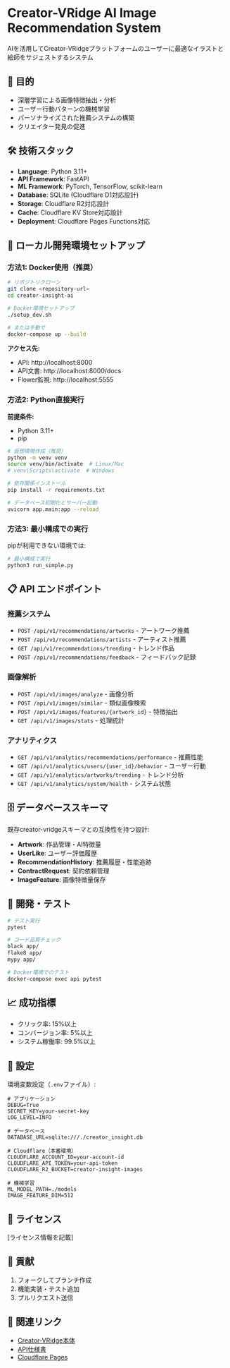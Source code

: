 # Creator-VRidge AI Image Recommendation System

AIを活用してCreator-VRidgeプラットフォームのユーザーに最適なイラストと絵師をサジェストするシステム

## 🎯 目的

- 深層学習による画像特徴抽出・分析
- ユーザー行動パターンの機械学習
- パーソナライズされた推薦システムの構築
- クリエイター発見の促進

## 🛠 技術スタック

- **Language**: Python 3.11+
- **API Framework**: FastAPI
- **ML Framework**: PyTorch, TensorFlow, scikit-learn
- **Database**: SQLite (Cloudflare D1対応設計)
- **Storage**: Cloudflare R2対応設計
- **Cache**: Cloudflare KV Store対応設計
- **Deployment**: Cloudflare Pages Functions対応

## 🚀 ローカル開発環境セットアップ

### 方法1: Docker使用（推奨）

```bash
# リポジトリクローン
git clone <repository-url>
cd creator-insight-ai

# Docker環境セットアップ
./setup_dev.sh

# または手動で
docker-compose up --build
```

**アクセス先:**
- API: http://localhost:8000
- API文書: http://localhost:8000/docs
- Flower監視: http://localhost:5555

### 方法2: Python直接実行

**前提条件:**
- Python 3.11+
- pip

```bash
# 仮想環境作成（推奨）
python -m venv venv
source venv/bin/activate  # Linux/Mac
# venv\Scripts\activate  # Windows

# 依存関係インストール
pip install -r requirements.txt

# データベース初期化とサーバー起動
uvicorn app.main:app --reload
```

### 方法3: 最小構成での実行

pipが利用できない環境では:

```bash
# 最小構成で実行
python3 run_simple.py
```

## 📋 API エンドポイント

### 推薦システム
- `POST /api/v1/recommendations/artworks` - アートワーク推薦
- `POST /api/v1/recommendations/artists` - アーティスト推薦
- `GET /api/v1/recommendations/trending` - トレンド作品
- `POST /api/v1/recommendations/feedback` - フィードバック記録

### 画像解析
- `POST /api/v1/images/analyze` - 画像分析
- `POST /api/v1/images/similar` - 類似画像検索
- `POST /api/v1/images/features/{artwork_id}` - 特徴抽出
- `GET /api/v1/images/stats` - 処理統計

### アナリティクス
- `GET /api/v1/analytics/recommendations/performance` - 推薦性能
- `GET /api/v1/analytics/users/{user_id}/behavior` - ユーザー行動
- `GET /api/v1/analytics/artworks/trending` - トレンド分析
- `GET /api/v1/analytics/system/health` - システム状態

## 🗄 データベーススキーマ

既存creator-vridgeスキーマとの互換性を持つ設計:

- **Artwork**: 作品管理・AI特徴量
- **UserLike**: ユーザー評価履歴
- **RecommendationHistory**: 推薦履歴・性能追跡
- **ContractRequest**: 契約依頼管理
- **ImageFeature**: 画像特徴量保存

## 🧪 開発・テスト

```bash
# テスト実行
pytest

# コード品質チェック
black app/
flake8 app/
mypy app/

# Docker環境でのテスト
docker-compose exec api pytest
```

## 📈 成功指標

- クリック率: 15%以上
- コンバージョン率: 5%以上
- システム稼働率: 99.5%以上

## 🔧 設定

環境変数設定（`.env`ファイル）:

```env
# アプリケーション
DEBUG=True
SECRET_KEY=your-secret-key
LOG_LEVEL=INFO

# データベース
DATABASE_URL=sqlite:///./creator_insight.db

# Cloudflare（本番環境）
CLOUDFLARE_ACCOUNT_ID=your-account-id
CLOUDFLARE_API_TOKEN=your-api-token
CLOUDFLARE_R2_BUCKET=creator-insight-images

# 機械学習
ML_MODEL_PATH=./models
IMAGE_FEATURE_DIM=512
```

## 📝 ライセンス

[ライセンス情報を記載]

## 🤝 貢献

1. フォークしてブランチ作成
2. 機能実装・テスト追加
3. プルリクエスト送信

## 🔗 関連リンク

- [Creator-VRidge本体](https://github.com/creator-vridge)
- [API仕様書](http://localhost:8000/docs)
- [Cloudflare Pages](https://pages.cloudflare.com/)